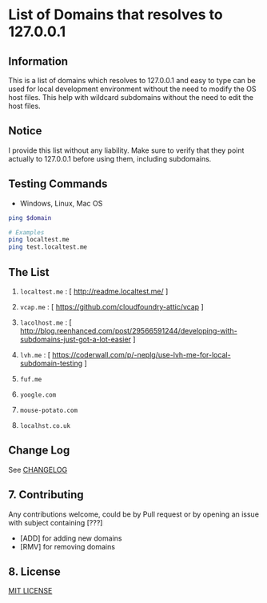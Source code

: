 # List of Domains that resolves to 127.0.0.1 

## Information

This is a list of domains which resolves to 127.0.0.1 and easy to type can be used for local development environment without the need to modify the OS host files. This help with wildcard subdomains without the need to edit the host files.

## Notice

I provide this list without any liability. Make sure to verify that they point actually to 127.0.0.1 before using them, including subdomains.

## Testing Commands

- Windows, Linux, Mac OS 
```bash
ping $domain
```
```bash
# Examples
ping localtest.me
ping test.localtest.me
```

## The List

1. `localtest.me` : [ http://readme.localtest.me/ ]

1. `vcap.me` : [ https://github.com/cloudfoundry-attic/vcap ]

1. `lacolhost.me` : [ http://blog.reenhanced.com/post/29566591244/developing-with-subdomains-just-got-a-lot-easier ]

1. `lvh.me` : [ https://coderwall.com/p/-neplg/use-lvh-me-for-local-subdomain-testing ]

1. `fuf.me`

1. `yoogle.com`

1. `mouse-potato.com`

1. `localhst.co.uk`

## <a name="changelog"></a> Change Log

See [CHANGELOG](CHANGELOG)

## <a name="contributing"></a> 7. Contributing

Any contributions welcome, could be by Pull request or by opening an issue with subject containing [???] 

- [ADD] for adding new domains
- [RMV] for removing domains

## <a name="license"></a> 8. License
[MIT LICENSE](LICENSE)
